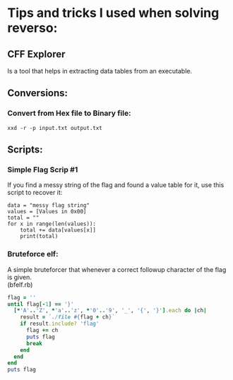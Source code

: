 # Tips and tricks I used when solving reverso:
## CFF Explorer
Is a tool that helps in extracting data tables from an executable.

## Conversions:
### Convert from Hex file to Binary file:
`xxd -r -p input.txt output.txt`
## Scripts:

### Simple Flag Scrip #1
If you find a messy string of the flag and found a value table for it, use this script to recover it:  
```py3
data = "messy flag string"
values = [Values in 0x00]
total = ""
for x in range(len(values)):
	total += data[values[x]]
	print(total)
```

### Bruteforce elf:
A simple bruteforcer that whenever a correct followup character of the flag is given.  
(bfelf.rb)
```rb
flag = ''
until flag[-1] == '}'
  [*'A'..'Z', *'a'..'z', *'0'..'9', '_', '{', '}'].each do |ch|
    result = `./file #{flag + ch}`
    if result.include? 'flag'
      flag += ch
      puts flag
      break
    end
  end
end
puts flag
```
